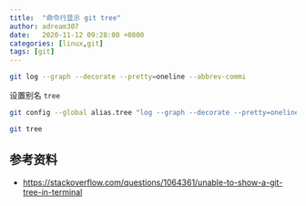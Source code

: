 ```yaml
---
title:  "命令行显示 git tree"
author: adream307
date:   2020-11-12 09:28:00 +0800
categories: [linux,git]
tags: [git]
---
```


```bash
git log --graph --decorate --pretty=oneline --abbrev-commi
```

设置别名 `tree`
```bash
git config --global alias.tree "log --graph --decorate --pretty=oneline --abbrev-commit"

git tree
```

## 参考资料
- <https://stackoverflow.com/questions/1064361/unable-to-show-a-git-tree-in-terminal>